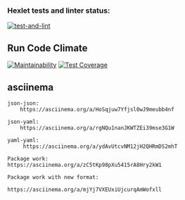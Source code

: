 ### Hexlet tests and linter status:

[![test-and-lint](https://github.com/ilya00310/backend-project-46/actions/workflows/test.yaml/badge.svg)](https://github.com/ilya00310/backend-project-46/actions/workflows/test.yaml)

## Run Code Climate

[![Maintainability](https://api.codeclimate.com/v1/badges/4e04e4ca62f9298e7e56/maintainability)](https://codeclimate.com/github/ilya00310/backend-project-46/maintainability)
[![Test Coverage](https://api.codeclimate.com/v1/badges/4e04e4ca62f9298e7e56/test_coverage)](https://codeclimate.com/github/ilya00310/backend-project-46/test_coverage)

## asciinema

```
json-json:
    https://asciinema.org/a/HoSqjuw7Yfjsl0wJ9meubb4nf
```

```
json-yaml:
    https://asciinema.org/a/rgNQu1nanJKWTZEi39mse3G1W
```

```
yaml-yaml:
     https://asciinema.org/a/ydAvUtcvNM12jH2QHRmDS2mhT
```

```
Package work:
https://asciinema.org/a/zC5tKp98pXu5415rA8Hry2kW1
```

```
Package work with new format:

https://asciinema.org/a/mjYj7VXEUxiUjcurqAmWofxll
```

